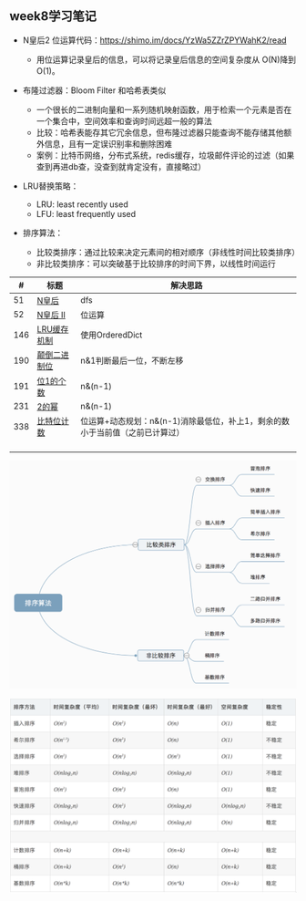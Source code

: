 ## week8学习笔记
 
+ N皇后2 位运算代码：https://shimo.im/docs/YzWa5ZZrZPYWahK2/read
	+ 用位运算记录皇后的信息，可以将记录皇后信息的空间复杂度从 O(N)降到 O(1)。

+ 布隆过滤器：Bloom Filter 和哈希表类似
	+ 一个很长的二进制向量和一系列随机映射函数，用于检索一个元素是否在一个集合中，空间效率和查询时间远超一般的算法
	+ 比较：哈希表能存其它冗余信息，但布隆过滤器只能查询不能存储其他额外信息，且有一定误识别率和删除困难
	+ 案例：比特币网络，分布式系统，redis缓存，垃圾邮件评论的过滤（如果查到再进db查，没查到就肯定没有，直接略过）

+ LRU替换策略：
	+ LRU: least recently used
	+ LFU: least frequently used 


+ 排序算法：
	+ 比较类排序：通过比较来决定元素间的相对顺序（非线性时间比较类排序）
	+ 非比较类排序：可以突破基于比较排序的时间下界，以线性时间运行



|#|标题|解决思路|
|---|---|------|
|51|[N皇后](https://leetcode-cn.com/problems/n-queens/description/)|dfs|
|52|[N皇后 II](https://leetcode-cn.com/problems/n-queens-ii/description/)|位运算|
|146|[LRU缓存机制](https://leetcode-cn.com/problems/lru-cache/#/)|使用OrderedDict|
|190|[颠倒二进制位](https://leetcode-cn.com/problems/reverse-bits/)|n&1判断最后一位，不断左移|
|191|[位1的个数](https://leetcode-cn.com/problems/number-of-1-bits/)|n&(n-1)|
|231|[2的幂](https://leetcode-cn.com/problems/power-of-two/)|n&(n-1)|
|338|[比特位计数](https://leetcode-cn.com/problems/counting-bits/)|位运算+动态规划：n&(n-1)消除最低位，补上1，剩余的数小于当前值（之前已计算过）|
||[]()||
||[]()||
||[]()||
||[]()||

![](pic/排序.png)

![](pic/时间复杂度.png)